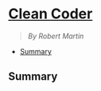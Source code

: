 <!-- omit in toc -->
# [Clean Coder](https://amzn.to/38o5blj)
> *By Robert Martin*

<!-- toc -->

- [Summary](#summary)

<!-- tocstop -->

## Summary
